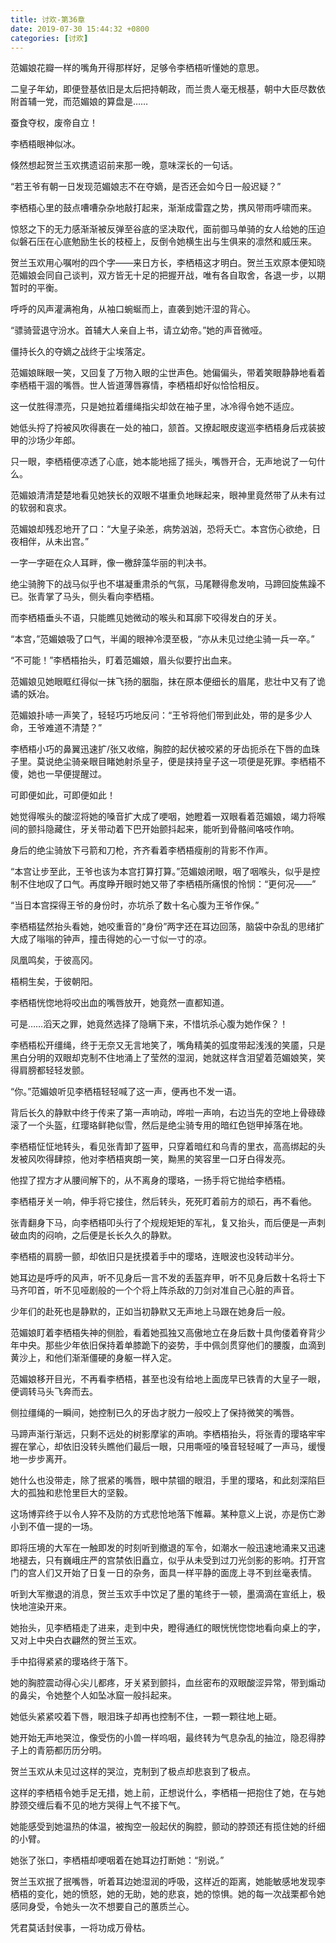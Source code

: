 ```yaml
---
title: 讨欢-第36章
date: 2019-07-30 15:44:32 +0800
categories: [讨欢]
---
```


范媚娘花瓣一样的嘴角开得那样好，足够令李栖梧听懂她的意思。

二皇子年幼，即便登基依旧是太后把持朝政，而兰贵人毫无根基，朝中大臣尽数依附首辅一党，而范媚娘的算盘是……

蚕食夺权，废帝自立！

李栖梧眼神似冰。

倏然想起贺兰玉欢携遗诏前来那一晚，意味深长的一句话。

“若王爷有朝一日发现范媚娘志不在夺嫡，是否还会如今日一般迟疑？”

李栖梧心里的鼓点嘈嘈杂杂地敲打起来，渐渐成雷霆之势，携风带雨呼啸而来。

惊怒之下的无力感渐渐被反弹至谷底的坚决取代，面前御马单骑的女人给她的压迫似磐石压在心底勉励生长的枝桠上，反倒令她横生出与生俱来的凛然和威压来。

贺兰玉欢用心嘱咐的四个字——来日方长，李栖梧这才明白。贺兰玉欢原本便知晓范媚娘会同自己谈判，双方皆无十足的把握开战，唯有各自取舍，各退一步，以期暂时的平衡。

呼呼的风声灌满袍角，从袖口蜿蜒而上，直袭到她汗湿的背心。

“骠骑营退守汾水。首辅大人亲自上书，请立幼帝。”她的声音微哑。

僵持长久的夺嫡之战终于尘埃落定。

范媚娘眯眼一笑，又回复了万物入眼的尘世声色。她偏偏头，带着笑眼静静地看着李栖梧干涸的嘴唇。世人皆道薄唇寡情，李栖梧却好似恰恰相反。

这一仗胜得漂亮，只是她拉着缰绳指尖却敛在袖子里，冰冷得令她不适应。

她低头捋了捋被风吹得裹在一处的袖口，颔首。又撩起眼皮逡巡李栖梧身后戎装披甲的沙场少年郎。

只一眼，李栖梧便凉透了心底，她本能地摇了摇头，嘴唇开合，无声地说了一句什么。

范媚娘清清楚楚地看见她狭长的双眼不堪重负地眯起来，眼神里竟然带了从未有过的软弱和哀求。

范媚娘却残忍地开了口：“大皇子染恙，病势汹汹，恐将夭亡。本宫伤心欲绝，日夜相伴，从未出宫。”

一字一字砸在众人耳畔，像一檄辞藻华丽的判决书。

绝尘骑胯下的战马似乎也不堪凝重肃杀的气氛，马尾鞭得愈发响，马蹄回旋焦躁不已。张青掌了马头，侧头看向李栖梧。

而李栖梧垂头不语，只能瞧见她微动的喉头和耳廓下咬得发白的牙关。

“本宫，”范媚娘吸了口气，半阖的眼神冷漠至极，“亦从未见过绝尘骑一兵一卒。”

“不可能！”李栖梧抬头，盯着范媚娘，眉头似要拧出血来。

范媚娘见她眼眶红得似一抹飞扬的胭脂，抹在原本便细长的眉尾，悲壮中又有了诡谲的妖冶。

范媚娘扑哧一声笑了，轻轻巧巧地反问：“王爷将他们带到此处，带的是多少人命，王爷难道不清楚？”

李栖梧小巧的鼻翼迅速扩/张又收缩，胸腔的起伏被咬紧的牙齿扼杀在下唇的血珠子里。莫说绝尘骑亲眼目睹她射杀皇子，便是挟持皇子这一项便是死罪。李栖梧不傻，她也一早便提醒过。

可即便如此，可即便如此！

她觉得喉头的酸涩将她的嗓音扩大成了哽咽，她瞪着一双眼看着范媚娘，竭力将喉间的颤抖隐藏住，牙关带动着下巴开始颤抖起来，能听到骨骼间咯吱作响。

身后的绝尘骑放下弓箭和刀枪，齐齐看着李栖梧瘦削的背影不作声。

“本宫让步至此，王爷也该为本宫打算打算。”范媚娘闭眼，咽了咽喉头，似乎是控制不住地叹了口气。再度睁开眼时她又带了李栖梧所痛恨的怜悯：“更何况——”

“当日本宫探得王爷的身份时，亦坑杀了数十名心腹为王爷作保。”

李栖梧猛然抬头看她，她咬重音的“身份”两字还在耳边回荡，脑袋中杂乱的思绪扩大成了嗡嗡的钟声，撞击得她的心一寸似一寸的凉。

凤凰鸣矣，于彼高冈。

梧桐生矣，于彼朝阳。

李栖梧恍惚地将咬出血的嘴唇放开，她竟然一直都知道。

可是……滔天之罪，她竟然选择了隐瞒下来，不惜坑杀心腹为她作保？！

李栖梧松开缰绳，终于无奈又无言地笑了，嘴角精美的弧度带起浅浅的笑靥，只是黑白分明的双眼却克制不住地涌上了莹然的湿润，她就这样含泪望着范媚娘笑，笑得肩膀都轻轻发颤。

“你。”范媚娘听见李栖梧轻轻喊了这一声，便再也不发一语。

背后长久的静默中终于传来了第一声响动，哗啦一声响，右边当先的空地上骨碌碌滚了一个头盔，红璎珞鲜艳似雪，然后是绝尘骑专用的暗红色铠甲掉落在地。

李栖梧怔怔地转头，看见张青卸了盔甲，只穿着暗红和乌青的里衣，高高绑起的头发被风吹得肆掠，他对李栖梧爽朗一笑，黝黑的笑容里一口牙白得发亮。

他捏了捏方才从腰间解下的，从不离身的璎珞，一扬手将它抛给李栖梧。

李栖梧牙关一响，伸手将它接住，然后转头，死死盯着前方的顽石，再不看他。

张青翻身下马，向李栖梧叩头行了个规规矩矩的军礼，复又抬头，而后便是一声刺破血肉的闷响，之后便是长长久久的静默。

李栖梧的肩膀一颤，却依旧只是抚摸着手中的璎珞，连眼波也没转动半分。

她耳边是呼呼的风声，听不见身后一言不发的丢盔弃甲，听不见身后数十名将士下马齐叩首，听不见哑剧般的一个个将上阵杀敌的刀剑对准自己心脏的声音。

少年们的赴死也是静默的，正如当初静默又无声地上马跟在她身后一般。

范媚娘盯着李栖梧失神的侧脸，看着她孤独又高傲地立在身后数十具佝偻着脊背少年中央。那些少年依旧保持着单膝跪下的姿势，手中佩剑贯穿他们的腰腹，血滴到黄沙上，和他们渐渐僵硬的身躯一样入定。

范媚娘移开目光，不再看李栖梧，甚至也没有给地上面庞早已铁青的大皇子一眼，便调转马头飞奔而去。

侧拉缰绳的一瞬间，她控制已久的牙齿才脱力一般咬上了保持微笑的嘴唇。

马蹄声渐行渐远，只剩不远处的树影摩挲的声响。李栖梧抬头，将张青的璎珞牢牢握在掌心，却依旧没转头瞧他们最后一眼，只用嘶哑的嗓音轻轻喊了一声马，缓慢地一步步离开。

她什么也没带走，除了抿紧的嘴唇，眼中禁锢的眼泪，手里的璎珞，和此刻深陷巨大的孤独和悲怆里巨大的坚毅。

这场博弈终于以令人猝不及防的方式悲怆地落下帷幕。某种意义上说，亦是伤亡渺小到不值一提的一场。

即将压境的大军在一触即发的时刻听到撤退的军令，如潮水一般迅速地涌来又迅速地褪去，只有巍峨庄严的宫禁依旧矗立，似乎从未受到过刀光剑影的影响。打开宫门的宫人们又开始了日复一日的杂务，面具一样平静的面庞上寻不到丝毫表情。

听到大军撤退的消息，贺兰玉欢手中饮足了墨的笔终于一顿，墨滴滴在宣纸上，极快地渲染开来。

她抬头，见李栖梧走了进来，走到中央，瞪得通红的眼恍恍惚惚地看向桌上的字，又对上中央白衣翩然的贺兰玉欢。

手中掐得紧紧的璎珞终于落下。

她的胸腔震动得心尖儿都疼，牙关紧到颤抖，血丝密布的双眼酸涩异常，带到煽动的鼻尖，令她整个人如坠冰窟一般抖起来。

她低头紧紧咬着下唇，眼泪珠子却再也控制不住，一颗一颗往地上砸。

她开始无声地哭泣，像受伤的小兽一样呜咽，最终转为气息杂乱的抽泣，隐忍得脖子上的青筋都历历分明。

贺兰玉欢从未见过这样的哭泣，克制到了极点却悲哀到了极点。

这样的李栖梧令她手足无措，她上前，正想说什么，李栖梧一把抱住了她，在与她脖颈交缠后看不见的地方哭得上气不接下气。

她能感受到她温热的体温，被掏空一般起伏的胸腔，颤动的脖颈还有揽住她的纤细的小臂。

她张了张口，李栖梧却哽咽着在她耳边打断她：“别说。”

贺兰玉欢抿了抿嘴唇，听着耳边她湿润的呼吸，这样近的距离，她能敏感地发现李栖梧的变化，她的愤怒，她的无助，她的悲哀，她的惊惧。她的每一次战栗都令她感同身受，令她头一次不想要自己的蕙质兰心。

凭君莫话封侯事，一将功成万骨枯。

